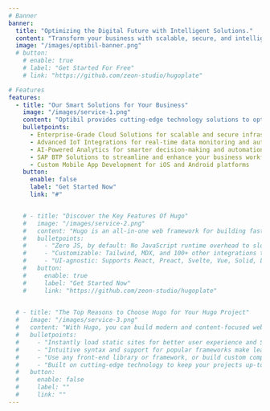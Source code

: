 ```yaml
---
# Banner
banner:
  title: "Optimizing the Digital Future with Intelligent Solutions."
  content: "Transform your business with scalable, secure, and intelligent solutions designed to optimize performance and accelerate innovation."
  image: "/images/optibil-banner.png"
  # button:
    # enable: true
    # label: "Get Started For Free"
    # link: "https://github.com/zeon-studio/hugoplate"

# Features
features:
  - title: "Our Smart Solutions for Your Business"
    image: "/images/service-1.png"
    content: "Optibil provides cutting-edge technology solutions to optimize your business processes. Our services include cloud computing, IoT integration, SAP BTP solutions, mobile app development, and AI-driven automation. Discover how we can transform your digital future with intelligent and scalable solutions."
    bulletpoints:
      - Enterprise-Grade Cloud Solutions for scalable and secure infrastructure
      - Advanced IoT Integrations for real-time data monitoring and automation
      - AI-Powered Analytics for smarter decision-making and automation
      - SAP BTP Solutions to streamline and enhance your business workflows
      - Custom Mobile App Development for iOS and Android platforms
    button:
      enable: false
      label: "Get Started Now"
      link: "#"


    # - title: "Discover the Key Features Of Hugo"
    #   image: "/images/service-2.png"
    #   content: "Hugo is an all-in-one web framework for building fast, content-focused websites. It offers a range of exciting features for developers and website creators. Some of the key features are:"
    #   bulletpoints:
    #     - "Zero JS, by default: No JavaScript runtime overhead to slow you down."
    #     - "Customizable: Tailwind, MDX, and 100+ other integrations to choose from."
    #     - "UI-agnostic: Supports React, Preact, Svelte, Vue, Solid, Lit and more."
    #   button:
    #     enable: true
    #     label: "Get Started Now"
    #     link: "https://github.com/zeon-studio/hugoplate"
  

  # - title: "The Top Reasons to Choose Hugo for Your Hugo Project"
  #   image: "/images/service-3.png"
  #   content: "With Hugo, you can build modern and content-focused websites without sacrificing performance or ease of use."
  #   bulletpoints:
  #     - "Instantly load static sites for better user experience and SEO."
  #     - "Intuitive syntax and support for popular frameworks make learning and using Hugo a breeze."
  #     - "Use any front-end library or framework, or build custom components, for any project size."
  #     - "Built on cutting-edge technology to keep your projects up-to-date with the latest web standards."
  #   button:
  #     enable: false
  #     label: ""
  #     link: ""
---
```

